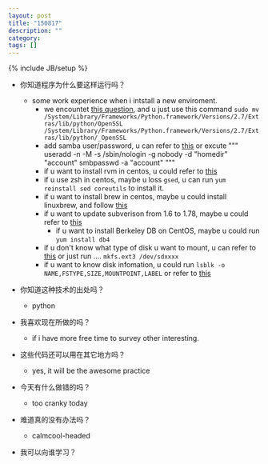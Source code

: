 ```yaml
---
layout: post
title: "150817"
description: ""
category: 
tags: []
---
```

{% include JB/setup %}

* 你知道程序为什么要这样运行吗？
  * some work experience when i intstall a new enviroment.
    * we encountet [this question](https://github.com/mitmproxy/mitmproxy/issues/705), and u just use this command `sudo mv /System/Library/Frameworks/Python.framework/Versions/2.7/Extras/lib/python/OpenSSL /System/Library/Frameworks/Python.framework/Versions/2.7/Extras/lib/python/_OpenSSL`
    * add samba user/password, u can refer to [this](http://ithelp.ithome.com.tw/question/10085886?tag=rt.rq) or excute 
"""
useradd -n -M -s /sbin/nologin -g nobody -d "homedir" "account"
smbpasswd -a "account"
"""
    * if u want to install rvm in centos, u could refer to [this](http://www.rabblemedia.net/installing-rvm-ruby-on-rails-and-passenger-on-centos-6.html)
    * if u use zsh in centos, maybe u loss `gsed`, u can run `yum reinstall sed coreutils` to install it.
    * if u want to install brew in centos, maybe u could install linuxbrew, and follow [this](https://www.digitalocean.com/community/tutorials/how-to-install-and-use-linuxbrew-on-a-linux-vps)
    * if u want to update subverison from 1.6 to 1.78, maybe u could refer to [this](http://serverfault.com/questions/332166/upgrade-subversion-1-6-to-1-7-on-centos-cant-find-yum-repository)
      * if u want to install Berkeley DB on CentOS, maybe u could run `yum install db4`
    * if u don't know what type of disk u want to mount, u can refer to [this](http://askubuntu.com/questions/143718/mount-you-must-specify-the-filesystem-type) or just run .... `mkfs.ext3 /dev/sdxxxx`
    * if u want to know disk infomation, u could run `lsblk -o NAME,FSTYPE,SIZE,MOUNTPOINT,LABEL` or refer to [this](http://askubuntu.com/questions/599501/mount-ssd-disk-on-new-acquired-server)

* 你知道这种技术的出处吗？
  * python

* 我喜欢现在所做的吗？
  * if i have more free time to survey other interesting.

* 这些代码还可以用在其它地方吗？
  * yes, it will be the awesome practice

* 今天有什么做错的吗？
  * too cranky today

* 难道真的没有办法吗？
  * calmcool-headed 

* 我可以向谁学习？
 
